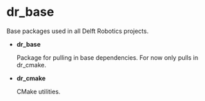 # dr_base

Base packages used in all Delft Robotics projects.

* __dr_base__

  Package for pulling in base dependencies. For now only pulls in dr_cmake.
  
* __dr_cmake__

  CMake utilities.
